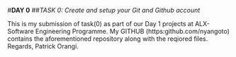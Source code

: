 #**DAY 0**
##*TASK 0: Create and setup your Git and Github account*

This is my submission of task(0) as part of our Day 1 projects at ALX- Software Engineering Programme. My GITHUB (https:github.com/nyangoto) contains the aforementioned repository along with the reqiored files. 
Regards,
  Patrick Orangi.
